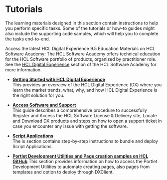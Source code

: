 # Tutorials

The learning materials designed in this section contain instructions to help you perform specific tasks. Some of the tutorials or how-to guides might also include the supporting code samples, which will help you to complete the tasks end-to-end.

Access the latest HCL Digital Experience 9.5 Education Materials on HCL Software Academy: The HCL Software Academy offers technical education for the HCL Software portfolio of products, organized by practitioner role. See the [HCL Digital Experience](https://hclsoftwareu.hcltechsw.com/) section of the HCL Software Academy for more information.

-   **[Getting Started with HCL Digital Experience](gettingstartedwithDX.md)**  
This provides an overview of the HCL Digital Experience (DX) where you learn the market trends, what, why, and how HCL Digital Experience is the right solution for you.
-   **[Access Software and Support](../tutorials/access-software/register-for-access.md)**  
This guide describes a comprehensive procedure to successfully Register and Access the HCL Software License & Delivery site, Locate and Download DX products and steps on how to open a support ticket in case you encounter any issue with getting the software.
-   **[Script Applications](scriptapps/index.md)**  
The is section contains step-by-step instructions to bundle and deploy Script Applications.

- **[Portlet Development Utilities and Page creation samples on HCL GitHub](Portletdevelopmentutilitiesandpagecreationsamples.md)**
This section provides information on how to access the Portlet Development Utilities to automate creating pages, also pages from templates and option to deploy through DXClient.
